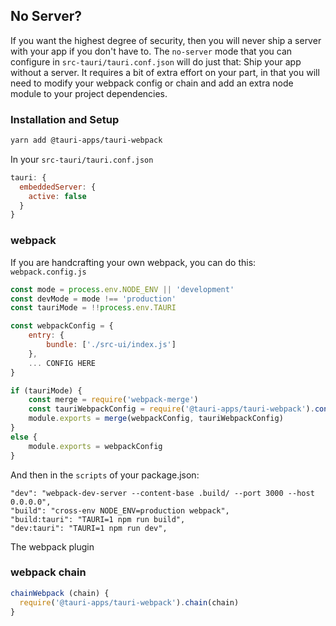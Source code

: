 ## No Server?

If you want the highest degree of security, then you will never ship a server with your app if you don't have to. The `no-server` mode that you can configure in `src-tauri/tauri.conf.json` will do just that: Ship your app without a server. It requires a bit of extra effort on your part, in that you will need to modify your webpack config or chain and add an extra node module to your project dependencies.


### Installation and Setup
```bash
yarn add @tauri-apps/tauri-webpack
```


In your `src-tauri/tauri.conf.json`
```js
tauri: {
  embeddedServer: {
    active: false
  }
}
```

### webpack
If you are handcrafting your own webpack, you can do this:
`webpack.config.js`
```js
const mode = process.env.NODE_ENV || 'development'
const devMode = mode !== 'production'
const tauriMode = !!process.env.TAURI

const webpackConfig = {
    entry: {
        bundle: ['./src-ui/index.js']
    },
    ... CONFIG HERE
}

if (tauriMode) {
    const merge = require('webpack-merge')
    const tauriWebpackConfig = require('@tauri-apps/tauri-webpack').config()
    module.exports = merge(webpackConfig, tauriWebpackConfig)
}
else {
    module.exports = webpackConfig
}
```

And then in the `scripts` of your package.json:
```
"dev": "webpack-dev-server --content-base .build/ --port 3000 --host 0.0.0.0",
"build": "cross-env NODE_ENV=production webpack",
"build:tauri": "TAURI=1 npm run build",
"dev:tauri": "TAURI=1 npm run dev",
```

The webpack plugin

### webpack chain
```js
chainWebpack (chain) {
  require('@tauri-apps/tauri-webpack').chain(chain)
}
```
